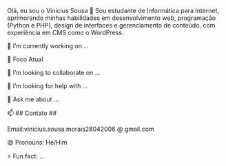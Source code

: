 Olá, eu sou o Vinicius Sousa 👋
Sou estudante de Informática para Internet, aprimorando minhas habilidades em desenvolvimento web, programação (Python e PHP), design de interfaces e gerenciamento de conteúdo, com experiência em CMS como o WordPress.

🔭 I’m currently working on ...

🌱 Foco Atual

👯 I’m looking to collaborate on ...

🤔 I’m looking for help with ...

💬 Ask me about ...

📫 ## Contato ##

Email:vinicius.sousa.morais28042006 @ gmail.com

😄 Pronouns: He/Him

⚡ Fun fact: ...
